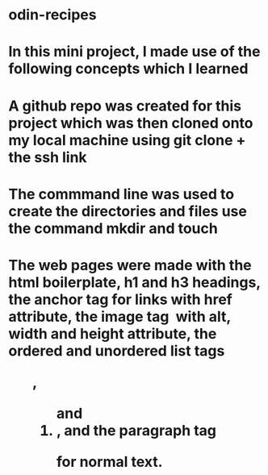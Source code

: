 # odin-recipes
# In this mini project, I made use of the following concepts which I learned
# A github repo was created for this project which was then cloned onto my local machine using git clone + the ssh link
# The commmand line was used to create the directories and files use the command mkdir and touch
# The web pages were made with the html boilerplate, h1 and h3 headings, the anchor tag <a> for links with href attribute, the image tag <img> with alt, width and height attribute, the ordered and unordered list tags <ul>, <ol> and <li>, and the paragraph tag <p> for normal text.